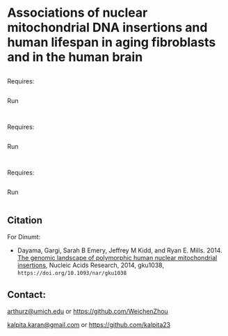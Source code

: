 # Associations of nuclear mitochondrial DNA insertions and human lifespan in aging fibroblasts and in the human brain

## 

Requires: 
```

```

Run
```

```

## 

Requires: 
```

```

Run
```

```

## 

Requires: 
```

```

Run
```

```


## Citation


For Dinumt:
* Dayama, Gargi, Sarah B Emery, Jeffrey M Kidd, and Ryan E. Mills. 2014. [The genomic landscape of polymorphic human nuclear mitochondrial insertions](https://www.ncbi.nlm.nih.gov/pmc/articles/PMC4227756/pdf/gku1038.pdf),
Nucleic Acids Research, 2014, gku1038, `https://doi.org/10.1093/nar/gku1038`


## Contact:

arthurz@umich.edu or https://github.com/WeichenZhou

kalpita.karan@gmail.com or https://github.com/kalpita23